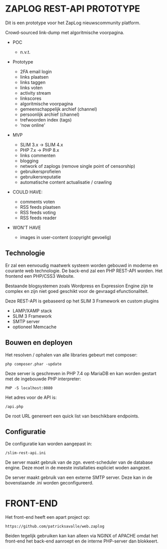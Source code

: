 # ZAPLOG REST-API PROTOTYPE

Dit is een prototype voor het ZapLog nieuwscommunity platform.

Crowd-sourced link-dump met algoritmische voorpagina.

- POC
    - n.v.t.


- Prototype
    - 2FA email login
    - links plaatsen
    - links taggen
    - links voten
    - activity stream
    - linkscores
    - algoritmische voorpagina
    - gemeenschappelijk archief (channel)
    - persoonlijk archief (channel)
    - trefwoorden index (tags)
    - ‘now online'


- MVP
    - SLIM 3.x -> SLIM 4.x
    - PHP 7.x -> PHP 8.x
    - links commenten
    - blogging
    - network of zaplogs (remove single point of censorship)
    - gebruikersprofielen
    - gebruikersreputatie
    - automatische content actualisatie / crawling


- COULD HAVE:
    - comments voten
    - RSS feeds plaatsen
    - RSS feeds voting
    - RSS feeds reader


- WON'T HAVE
    - images in user-content (copyright gevoelig)

## Technologie

Er zal een eenvoudig maatwerk systeem worden gebouwd in moderne en courante web technologie.
De back-end zal een PHP REST-API worden. Het frontend een PHP/CSS3 Website.

Bestaande blogsystemen zoals Wordpress en Expression Engine zijn te complex en zijn niet goed geschikt voor de gevraagd efunctionaliteit.

Deze REST-API is gebaseerd op het SLIM 3 Framework en custom plugins

- LAMP/XAMP stack
- SLIM 3 Framework
- SMTP server
- optioneel Memcache

## Bouwen en deployen

Het resolven / ophalen van alle libraries gebeurt met composer:

    php composer.phar -update

Deze server is geschreven in PHP 7.4 op MariaDB en kan worden gestart met de ingebouwde PHP interpreter:

    PHP -S localhost:8080

Het adres voor de API is:

    /api.php

De root URL genereert een quick list van beschikbare endpoints.

## Configuratie

De configuratie kan worden aangepast in:

    /slim-rest-api.ini 

De server maakt gebruik van de zgn. event-scheduler van de database engine.
Deze moet in de meeste installaties expliciet woden aangezet.

De server maakt gebruik van een externe SMTP server. Deze kan in de bovenstaande .ini worden geconfigureerd.

# FRONT-END

Het front-end heeft een apart project op:

    https://github.com/patricksavalle/web.zaplog

Beiden tegelijk gebruiken kan kan alleen via NGINX of APACHE omdat het front-end
het back-end aanroept en de interne PHP-server dan blokkeert.